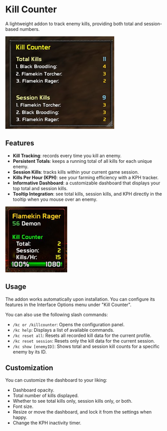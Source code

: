 # Kill Counter
A lightweight addon to track enemy kills, providing both total and session-based numbers.

![Dashboard Preview](https://raw.githubusercontent.com/balduz/killcounter/main/screenshots/dashboard_example.jpg)

## Features
- **Kill Tracking**: records every time you kill an enemy.
- **Persistent Totals**: keeps a running total of all kills for each unique enemy.
- **Session Kills**: tracks kills within your current game session.
- **Kills Per Hour (KPH)**: see your farming efficiency with a KPH tracker.
- **Informative Dashboard**: a customizable dashboard that displays your top total and session kills.
- **Tooltip Integration**: see total kills, session kills, and KPH directly in the tooltip when you mouse over an enemy.

![Tooltip Preview](https://raw.githubusercontent.com/balduz/killcounter/main/screenshots/tooltip_example.jpg)

## Usage
The addon works automatically upon installation. You can configure its features in the Interface Options menu under "Kill Counter".

You can also use the following slash commands:

- `/kc or /killcounter`: Opens the configuration panel.
- `/kc help`: Displays a list of available commands.
- `/kc reset all`: Resets all recorded kill data for the current profile.
- `/kc reset session`: Resets only the kill data for the current session.
- `/kc show [enemyID]`: Shows total and session kill counts for a specific enemy by its ID.

## Customization
You can customize the dashboard to your liking:

- Dashboard opacity.
- Total number of kills displayed.
- Whether to see total kills only, session kills only, or both.
- Font size.
- Resize or move the dashboard, and lock it from the settings when happy.
- Change the KPH inactivity timer.
